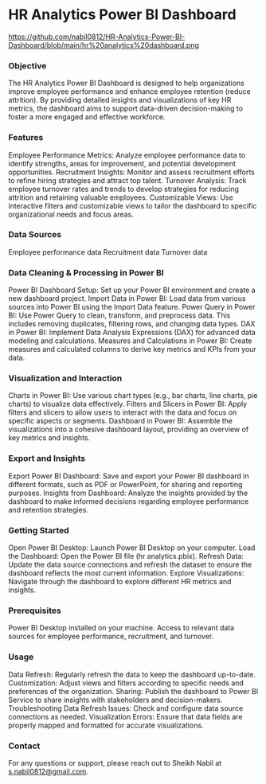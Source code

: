 # HR Analytics Power BI Dashboard

https://github.com/nabil0812/HR-Analytics-Power-BI-Dashboard/blob/main/hr%20analytics%20dashboard.png 

### Objective
The HR Analytics Power BI Dashboard is designed to help organizations improve employee performance and enhance employee retention (reduce attrition). By providing detailed insights and visualizations of key HR metrics, the dashboard aims to support data-driven decision-making to foster a more engaged and effective workforce.

### Features
Employee Performance Metrics: Analyze employee performance data to identify strengths, areas for improvement, and potential development opportunities.
Recruitment Insights: Monitor and assess recruitment efforts to refine hiring strategies and attract top talent.
Turnover Analysis: Track employee turnover rates and trends to develop strategies for reducing attrition and retaining valuable employees.
Customizable Views: Use interactive filters and customizable views to tailor the dashboard to specific organizational needs and focus areas.

### Data Sources
Employee performance data
Recruitment data
Turnover data

### Data Cleaning & Processing in Power BI
Power BI Dashboard Setup: Set up your Power BI environment and create a new dashboard project.
Import Data in Power BI: Load data from various sources into Power BI using the Import Data feature.
Power Query in Power BI: Use Power Query to clean, transform, and preprocess data. This includes removing duplicates, filtering rows, and changing data types.
DAX in Power BI: Implement Data Analysis Expressions (DAX) for advanced data modeling and calculations.
Measures and Calculations in Power BI: Create measures and calculated columns to derive key metrics and KPIs from your data.

### Visualization and Interaction
Charts in Power BI: Use various chart types (e.g., bar charts, line charts, pie charts) to visualize data effectively.
Filters and Slicers in Power BI: Apply filters and slicers to allow users to interact with the data and focus on specific aspects or segments.
Dashboard in Power BI: Assemble the visualizations into a cohesive dashboard layout, providing an overview of key metrics and insights.

### Export and Insights
Export Power BI Dashboard: Save and export your Power BI dashboard in different formats, such as PDF or PowerPoint, for sharing and reporting purposes.
Insights from Dashboard: Analyze the insights provided by the dashboard to make informed decisions regarding employee performance and retention strategies.

### Getting Started
Open Power BI Desktop: Launch Power BI Desktop on your computer.
Load the Dashboard: Open the Power BI file (hr analytics.pbix).
Refresh Data: Update the data source connections and refresh the dataset to ensure the dashboard reflects the most current information.
Explore Visualizations: Navigate through the dashboard to explore different HR metrics and insights.

### Prerequisites
Power BI Desktop installed on your machine.
Access to relevant data sources for employee performance, recruitment, and turnover.

### Usage
Data Refresh: Regularly refresh the data to keep the dashboard up-to-date.
Customization: Adjust views and filters according to specific needs and preferences of the organization.
Sharing: Publish the dashboard to Power BI Service to share insights with stakeholders and decision-makers.
Troubleshooting
Data Refresh Issues: Check and configure data source connections as needed.
Visualization Errors: Ensure that data fields are properly mapped and formatted for accurate visualizations.

### Contact
For any questions or support, please reach out to Sheikh Nabil at s.nabil0812@gmail.com.

